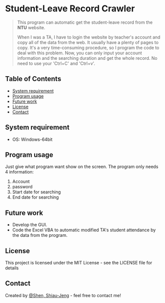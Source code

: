 # Student-Leave Record Crawler
> This program can automatic get the student-leave record from the **NTU** website.  
>   
> When I was a TA, I have to login the website by teacher's account and copy 
> all of the data from the web. It usually have a plenty of pages to copy. It's 
> a very time-consuming procedure, so I program the code to deal with this problem.
> Now, you can only input your account information and the searching duration 
> and get the whole record. No need to use your 'Ctrl+C' and 'Ctrl+v'.

## Table of Contents
* [System requirement](#system-requirement)
* [Program usage](#program-usage)
* [Future work](#future-work)
* [License](#license)
* [Contact](#contact)

## System requirement
* OS: Windows-64bit

## Program usage
Just give what program want show on the screen. The program only needs 4 information:
1. Account 
2. password
3. Start date for searching
4. End date for searching

## Future work
* Develop the GUI.
* Code the Excel VBA to automatic modified TA's student attendance by 
  the data from the program.

## License
This project is licensed under the MIT License - see the LICENSE file for details

## Contact
Created by [@Shen, Shiau-Jeng](https://www.facebook.com/profile.php?id=100002730226702) - feel free to contact me!